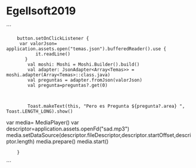 # EgelIsoft2019
´´´

        button.setOnClickListener {
         var valorJson=  application.assets.open("temas.json").bufferedReader().use {
               it.readLine()
           }
            val moshi: Moshi = Moshi.Builder().build()
            val adapter: JsonAdapter<Array<Temas>> = moshi.adapter(Array<Temas>::class.java)
            val preguntas = adapter.fromJson(valorJson)
            val pregunta=preguntas?.get(0)



            Toast.makeText(this, "Pero es Pregunta ${pregunta?.area} ", Toast.LENGTH_LONG).show()

var media= MediaPlayer()
            var descriptor=application.assets.openFd("sad.mp3")
            media.setDataSource(descriptor.fileDescriptor,descriptor.startOffset,descriptor.length)
            media.prepare()
            media.start()


        }
´´´
